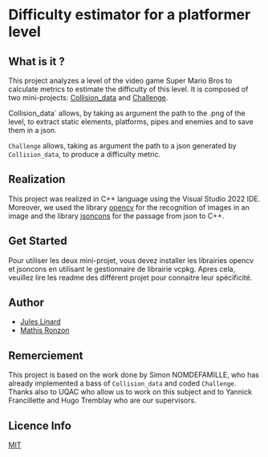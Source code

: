 # Difficulty estimator for a platformer level

## What is it ?

This project analyzes a level of the video game Super Mario Bros to calculate metrics to estimate the difficulty of this level. It is composed of two mini-projects: [Collision_data](https://github.com/mronzon/MarioDifficulty/tree/main/Collision_Data) and [Challenge](https://github.com/mronzon/MarioDifficulty/tree/main/ChallengeSimon).

Collision_data` allows, by taking as argument the path to the .png of the level, to extract static elements, platforms, pipes and enemies and to save them in a json. 

`Challenge` allows, taking as argument the path to a json generated by `Collision_data`, to produce a difficulty metric.

## Realization

This project was realized in C++ language using the Visual Studio 2022 IDE. Moreover, we used the library [opencv](https://opencv.org/) for the recognition of images in an image and the library [jsoncons](https://github.com/danielaparker/jsoncons) for the passage from json to C++.

## Get Started

Pour utiliser les deux mini-projet, vous devez installer les librairies opencv et jsoncons en utilisant le gestionnaire de librairie vcpkg. Apres cela, veuillez lire les readme des différent projet pour connaitre leur spécificité.

## Author

- [Jules Linard](https://github.com/JulesLinard)
- [Mathis Ronzon](https://github.com/mronzon)

## Remerciement

This project is based on the work done by Simon NOMDEFAMILLE, who has already implemented a bass of `Collision_data` and coded `Challenge`.
Thanks also to UQAC who allow us to work on this subject and to Yannick Francillette and Hugo Tremblay who are our supervisors.

## Licence Info 
[MIT](https://github.com/mronzon/MarioDifficulty/blob/main/LICENSE)
